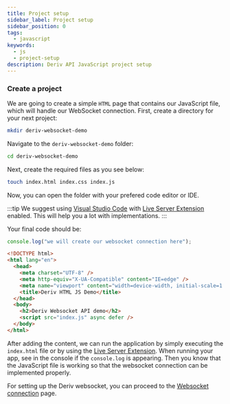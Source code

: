 ```yaml
---
title: Project setup
sidebar_label: Project setup
sidebar_position: 0
tags:
  - javascript
keywords:
  - js
  - project-setup
description: Deriv API JavaScript project setup
---
```


### Create a project

We are going to create a simple `HTML` page that contains our JavaScript file, which will handle our WebSocket connection. First, create a directory for your next project:

```bash
mkdir deriv-websocket-demo
```

Navigate to the `deriv-websocket-demo` folder:

```bash
cd deriv-websocket-demo
```

Next, create the required files as you see below:

```bash
touch index.html index.css index.js
```

Now, you can open the folder with your prefered code editor or IDE.

:::tip
We suggest using [Visual Studio Code](https://code.visualstudio.com/) with [Live Server Extension](https://marketplace.visualstudio.com/items?itemName=ritwickdey.LiveServer) enabled. This will help you a lot with implementations.
:::

Your final code should be:

```js title="index.js"
console.log("we will create our websocket connection here");
```

```html title="index.html"
<!DOCTYPE html>
<html lang="en">
  <head>
    <meta charset="UTF-8" />
    <meta http-equiv="X-UA-Compatible" content="IE=edge" />
    <meta name="viewport" content="width=device-width, initial-scale=1.0" />
    <title>Deriv HTML JS Demo</title>
  </head>
  <body>
    <h2>Deriv Websocket API demo</h2>
    <script src="index.js" async defer />
  </body>
</html>
```

After adding the content, we can run the application by simply executing the `index.html` file or by using the <a href="https://marketplace.visualstudio.com/items?itemName=ritwickdey.LiveServer" target="_blank">Live Server Extension</a>. When running your app, see in the console if the `console.log` is appearing. Then you know that the JavaScript file is working so that the websocket connection can be implemented properly.

For setting up the Deriv websocket, you can proceed to the [Websocket connection](/docs/languages/javascript/websocket-connection) page.
